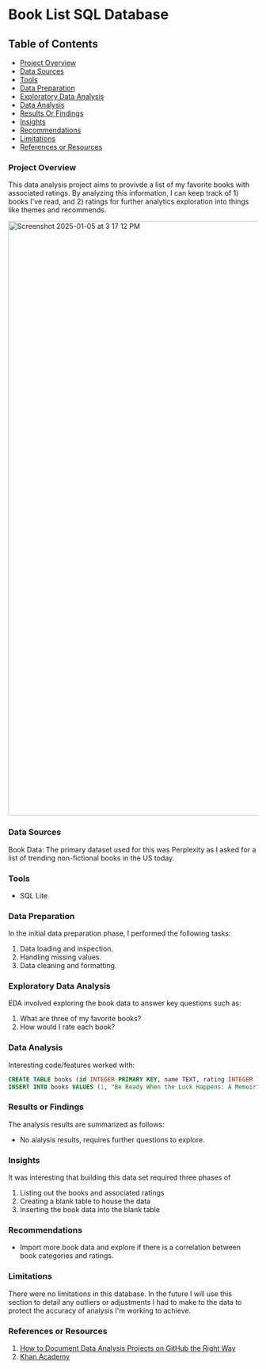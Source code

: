 # Book List SQL Database

## Table of Contents

- [Project Overview](#project-overview)
- [Data Sources](#data-sources)
- [Tools](#tools)
- [Data Preparation](#data-preparation)
- [Exploratory Data Analysis](#exploratory-data-analysis)
- [Data Analysis](#data-analysis)
- [Results Or Findings](#results-or-findings)
- [Insights](#insights)
- [Recommendations](#recommendations)
- [Limitations](#limitations)
- [References or Resources](#references-or-resources)

### Project Overview

This data analysis project aims to provivde a list of my favorite books with associated ratings. By analyzing this information, I can keep track of 1) books I've read, and 2) ratings for further analytics exploration into things like themes and recommends.

<img width="1201" alt="Screenshot 2025-01-05 at 3 17 12 PM" src="https://github.com/user-attachments/assets/0a6c02d7-4523-4cab-9864-e1fc7889c5ad" />


### Data Sources

Book Data: The primary dataset used for this was Perplexity as I asked for a list of trending non-fictional books in the US today.

### Tools 

- SQL Lite

### Data Preparation

In the initial data preparation phase, I performed the following tasks:
1. Data loading and inspection.
2. Handling missing values.
3. Data cleaning and formatting.

### Exploratory Data Analysis

EDA involved exploring the book data to answer key questions such as:
1. What are three of my favorite books?
2. How would I rate each book?

### Data Analysis

Interesting code/features worked with:

```sql
CREATE TABLE books (id INTEGER PRIMARY KEY, name TEXT, rating INTEGER );
INSERT INTO books VALUES (1, "Be Ready When the Luck Happens: A Memoir", 3.5);
```

### Results or Findings

The analysis results are summarized as follows:
- No alalysis results, requires further questions to explore.

### Insights

It was interesting that building this data set required three phases of
1. Listing out the books and associated ratings
2. Creating a blank table to house the data
3. Inserting the book data into the blank table

### Recommendations

- Import more book data and explore if there is a correlation between book categories and ratings.

### Limitations
There were no limitations in this database. In the future I will use this section to detail any outliers or adjustments I had to make to the data to protect the accuracy of analysis I'm working to achieve.

### References or Resources
1. [How to Document Data Analysis Projects on GitHub the Right Way](https://www.youtube.com/watch?v=0N9xekdKCwk)
2. [Khan Academy](https://www.khanacademy.org/computing/computer-programming/sql/sql-basics/pc/challenge-book-list-database)
